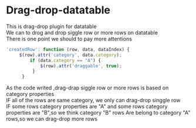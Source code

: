 # Drag-drop-datatable
This is drag-drop plugin for datatable <br/>
We can to drog and drop siggle row or more rows on datatable <br/>
There is one point we should to pay more attentions <br/>
```javascript
'createdRow': function (row, data, dataIndex) {
     $(row).attr('category', data.category);
         if (data.category == "A") {
             $(row).attr('draggable', true);
          }
      }
```
As the code writed ,drag-drap siggle row or more rows is based on category properties <br/>
IF all of the rows are same category, we only can drag-drop singgle row <br/>
IF some rows category properties are "A" and some rows category properties are "B",so we think category "B" rows Are belong to category "A" rows,so we can drag-drop more rows <br/>
